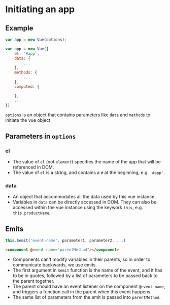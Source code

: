 # Initiating an app

## Example
```javascript
var app = new Vue(options);
```
```javascript
var app = new Vue({
    el: '#app',
    data: {
        ...
    },
    methods: {
        ...
    },
    computed: {

    },
    ...
})
```

`options` is an object that contains parameters like `data` and `methods` to initiate the vue object

## Parameters in `options`
  
### el
* The value of `el` (not `element`) specifies the name of the app that will be referenced in DOM.
* The value of `el` is a string, and contains a `#` at the beginning, e.g. `'#app'`.

### data
* An object that accommodates all the data used by this vue instance.
* Variables in `data` can be directly accessed in DOM. They can also be accessed within the vue instance using the keywork `this`, e.g. `this.productName`.

## Emits

```javascript
this.$emit('event-name', parameter1, parameter2, ...)
```
```html
<component @event-name="parentMethod"></component>
```
* Components can't modify variables in their parents, so in order to communicate backwards, we use emits. 
* The first argument in `$emit` function is the name of the event, and it has to be in quotes, followed by a list of parameters to be passed back to the parent together.
* The parent should have an event listener on the component `@event-name`, and triggers a function call in the parent when this event happens.
* The same list of parameters from the emit is passed into `parentMethod`.